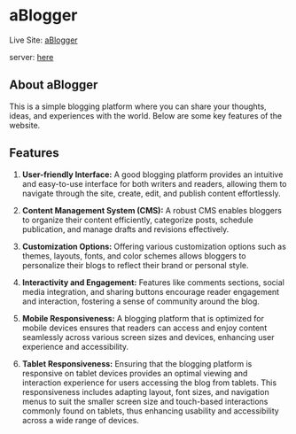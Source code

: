 # aBlogger

Live Site: [aBlogger](https://scintillating-meringue-0cb917.netlify.app) 

server: [here](https://github.com/Mdafsarx/ph-11-as-server)

## About aBlogger

This is a simple blogging platform where you can share your thoughts, ideas, and experiences with the world. Below are some key features of the website.

## Features

1. **User-friendly Interface:** A good blogging platform provides an intuitive and easy-to-use interface for both writers and readers, allowing them to navigate through the site, create, edit, and publish content effortlessly.

2. **Content Management System (CMS):** A robust CMS enables bloggers to organize their content efficiently, categorize posts, schedule publication, and manage drafts and revisions effectively.

3. **Customization Options:** Offering various customization options such as themes, layouts, fonts, and color schemes allows bloggers to personalize their blogs to reflect their brand or personal style.

4. **Interactivity and Engagement:** Features like comments sections, social media integration, and sharing buttons encourage reader engagement and interaction, fostering a sense of community around the blog.

5. **Mobile Responsiveness:** A blogging platform that is optimized for mobile devices ensures that readers can access and enjoy content seamlessly across various screen sizes and devices, enhancing user experience and accessibility.

6. **Tablet Responsiveness:** Ensuring that the blogging platform is responsive on tablet devices provides an optimal viewing and interaction experience for users accessing the blog from tablets. This responsiveness includes adapting layout, font sizes, and navigation menus to suit the smaller screen size and touch-based interactions commonly found on tablets, thus enhancing usability and accessibility across a wide range of devices.

